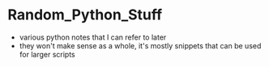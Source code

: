 # Random_Python_Stuff
- various python notes that I can refer to later
- they won't make sense as a whole, it's mostly snippets that can be used for larger scripts
